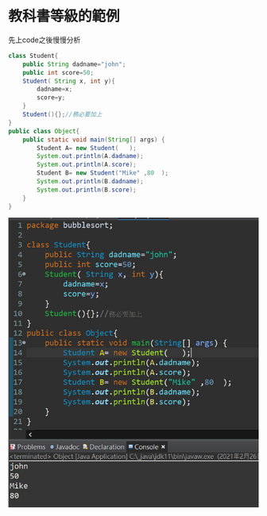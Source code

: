# 教科書等級的範例

先上code之後慢慢分析

```java
class Student{
    public String dadname="john";
    public int score=50;
    Student( String x, int y){
    	dadname=x;
    	score=y;
    }
    Student(){};//務必要加上
}
public class Object{
	public static void main(String[] args) {
		Student A= new Student(   );
		System.out.println(A.dadname);
		System.out.println(A.score);
		Student B= new Student("Mike" ,80  );
		System.out.println(B.dadname);
		System.out.println(B.score);
	}
}
```

![](../.gitbook/assets/image%20%289%29.png)




